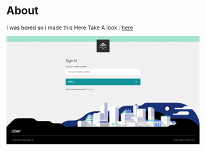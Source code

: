 # About

I was bored so i made this
Here Take A look : [here](https://xxidbr9.github.io/uber_login_recreate/)

<img src="./src/image/SS.png">